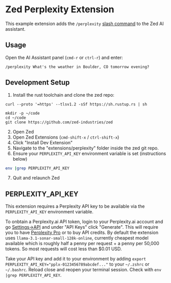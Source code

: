 # Zed Perplexity Extension

This example extension adds the `/perplexity` [slash command](https://zed.dev/docs/assistant/commands) to the Zed AI assistant.

## Usage

Open the AI Assistant panel (`cmd-r` or `ctrl-r`) and enter:

```
/perplexity What's the weather in Boulder, CO tomorrow evening?
```

## Development Setup

1. Install the rust toolchain and clone the zed repo:
```
curl --proto '=https' --tlsv1.2 -sSf https://sh.rustup.rs | sh

mkdir -p ~/code
cd ~/code
git clone https://github.com/zed-industries/zed
```
2. Open Zed
3. Open Zed Extensions (`cmd-shift-x` / `ctrl-shift-x`)
4. Click "Install Dev Extension"
5. Navigate to the "extensions/perplexity" folder inside the zed git repo.
6. Ensure your `PERPLEXITY_API_KEY` environment variable is set (instructions below)
```sh
env |grep PERPLEXITY_API_KEY
```
7. Quit and relaunch Zed

## PERPLEXITY_API_KEY

This extension requires a Perplexity API key to be available via the `PERPLEXITY_API_KEY` environment variable.

To onbtain a Perplexity.ai API token, login to your Perplexity.ai account and go [Settings->API](https://www.perplexity.ai/settings/api) and under "API Keys" click "Generate".  This will require you to have [Perplexity Pro](https://www.perplexity.ai/pro) or to buy API credits. By default the extension uses `llama-3.1-sonar-small-128k-online`, currently cheapest model available which is roughly half a penny per request + a penny per 50,000 tokens.  So most requests will cost less than $0.01 USD.

Take your API key and add it to your environment by adding `export PERPLEXITY_API_KEY="pplx-0123456789abcdef..."` to your `~/.zshrc` or `~/.bashrc`. Reload close and reopen your terminal session. Check with `env |grep PERPLEXITY_API_KEY`.
